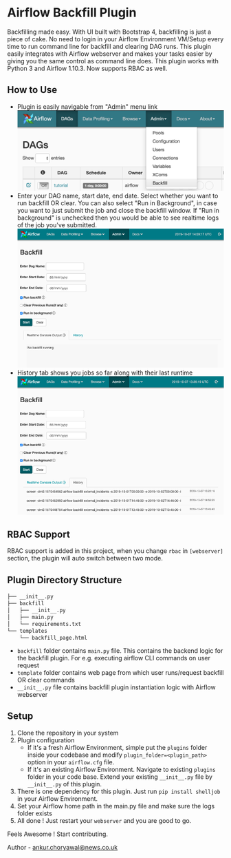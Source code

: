 
# Airflow Backfill Plugin
Backfilling made easy. With UI built with Bootstrap 4, backfilling is just a piece of cake. No need to login in your Airflow Environment VM/Setup every time to run command line for backfill and clearing DAG runs. This plugin easily integrates with Airflow webserver and makes your tasks easier by giving you the same control as command line does. This plugin works with Python 3 and Airflow 1.10.3. Now supports RBAC as well.

## How to Use 
- Plugin is easily navigable from "Admin" menu link
![img](images/admin.png)
- Enter your DAG name, start date, end date. Select whether you want to run backfill OR clear. You can also select "Run in Background", in case you want to just submit the job and close the backfill window. If "Run in background" is unchecked then you would be able to see realtime logs of the job you've submitted.
![img](images/admin_backfill_ui.png)
- History tab shows you jobs so far along with their last runtime ![img](images/admin_backfill_history.png)

## RBAC Support

RBAC support is added in this project, when you change `rbac` in `[webserver]` section, the plugin will auto switch between two mode.

## Plugin Directory Structure
```
├── __init__.py
├── backfill
│   ├── __init__.py
│   ├── main.py
│   └── requirements.txt
└── templates
    └── backfill_page.html
```
- `backfill` folder contains `main.py` file. This contains the backend logic for the backfill plugin. For e.g. executing airflow CLI commands on user request
- `template` folder contains web page from which user runs/request backfill OR clear commands
- `__init__.py` file contains backfill plugin instantiation logic with Airflow webserver 

## Setup
1. Clone the repository in your system
2. Plugin configuration
    - If it's a fresh Airflow Environment, simple put the `plugins` folder inside your codebase and modify  `plugin_folder=<plugin_path>` option in your `airflow.cfg` file. 
    - If it's an existing Airflow Environment. Navigate to existing `plugins` folder in your code base. Extend your existing `__init__.py`  file by `__init__.py` of this plugin.
3. There is one dependency for this plugin. Just run `pip install shelljob` in your Airflow Environment.
4. Set your Airflow home path in the main.py file and make sure the logs folder exists 
5. All done ! Just restart your `webserver` and you are good to go.

Feels Awesome ! Start contributing.

Author - ankur.choryawal@news.co.uk
